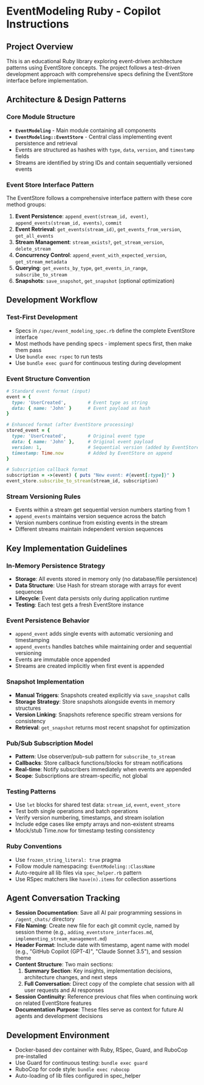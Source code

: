# EventModeling Ruby - Copilot Instructions

## Project Overview
This is an educational Ruby library exploring event-driven architecture patterns using EventStore concepts. The project follows a test-driven development approach with comprehensive specs defining the EventStore interface before implementation.

## Architecture & Design Patterns

### Core Module Structure
- **`EventModeling`** - Main module containing all components
- **`EventModeling::EventStore`** - Central class implementing event persistence and retrieval
- Events are structured as hashes with `type`, `data`, `version`, and `timestamp` fields
- Streams are identified by string IDs and contain sequentially versioned events

### Event Store Interface Pattern
The EventStore follows a comprehensive interface pattern with these core method groups:
1. **Event Persistence**: `append_event(stream_id, event)`, `append_events(stream_id, events)`, `commit`
2. **Event Retrieval**: `get_events(stream_id)`, `get_events_from_version`, `get_all_events`
3. **Stream Management**: `stream_exists?`, `get_stream_version`, `delete_stream`
4. **Concurrency Control**: `append_event_with_expected_version`, `get_stream_metadata`
5. **Querying**: `get_events_by_type`, `get_events_in_range`, `subscribe_to_stream`
6. **Snapshots**: `save_snapshot`, `get_snapshot` (optional optimization)

## Development Workflow

### Test-First Development
- Specs in `/spec/event_modeling_spec.rb` define the complete EventStore interface
- Most methods have pending specs - implement specs first, then make them pass
- Use `bundle exec rspec` to run tests
- Use `bundle exec guard` for continuous testing during development

### Event Structure Convention
```ruby
# Standard event format (input)
event = {
  type: 'UserCreated',        # Event type as string
  data: { name: 'John' }      # Event payload as hash
}

# Enhanced format (after EventStore processing)
stored_event = {
  type: 'UserCreated',        # Original event type
  data: { name: 'John' },     # Original event payload
  version: 1,                 # Sequential version (added by EventStore)
  timestamp: Time.now         # Added by EventStore on append
}

# Subscription callback format
subscription = ->(event) { puts "New event: #{event[:type]}" }
event_store.subscribe_to_stream(stream_id, subscription)
```

### Stream Versioning Rules
- Events within a stream get sequential version numbers starting from 1
- `append_events` maintains version sequence across the batch
- Version numbers continue from existing events in the stream
- Different streams maintain independent version sequences

## Key Implementation Guidelines

### In-Memory Persistence Strategy
- **Storage**: All events stored in memory only (no database/file persistence)
- **Data Structure**: Use Hash for stream storage with arrays for event sequences
- **Lifecycle**: Event data persists only during application runtime
- **Testing**: Each test gets a fresh EventStore instance

### Event Persistence Behavior
- `append_event` adds single events with automatic versioning and timestamping
- `append_events` handles batches while maintaining order and sequential versioning
- Events are immutable once appended
- Streams are created implicitly when first event is appended

### Snapshot Implementation
- **Manual Triggers**: Snapshots created explicitly via `save_snapshot` calls
- **Storage Strategy**: Store snapshots alongside events in memory structures
- **Version Linking**: Snapshots reference specific stream versions for consistency
- **Retrieval**: `get_snapshot` returns most recent snapshot for optimization

### Pub/Sub Subscription Model
- **Pattern**: Use observer/pub-sub pattern for `subscribe_to_stream`
- **Callbacks**: Store callback functions/blocks for stream notifications
- **Real-time**: Notify subscribers immediately when events are appended
- **Scope**: Subscriptions are stream-specific, not global

### Testing Patterns
- Use `let` blocks for shared test data: `stream_id`, `event`, `event_store`
- Test both single operations and batch operations
- Verify version numbering, timestamps, and stream isolation
- Include edge cases like empty arrays and non-existent streams
- Mock/stub Time.now for timestamp testing consistency

### Ruby Conventions
- Use `frozen_string_literal: true` pragma
- Follow module namespacing: `EventModeling::ClassName`
- Auto-require all lib files via `spec_helper.rb` pattern
- Use RSpec matchers like `have(n).items` for collection assertions

## Agent Conversation Tracking
- **Session Documentation**: Save all AI pair programming sessions in `/agent_chats/` directory
- **File Naming**: Create new file for each git commit cycle, named by session theme (e.g., `adding_eventstore_interfaces.md`, `implementing_stream_management.md`)
- **Header Format**: Include date with timestamp, agent name with model (e.g., "GitHub Copilot (GPT-4)", "Claude Sonnet 3.5"), and session theme
- **Content Structure**: Two main sections:
  1. **Summary Section**: Key insights, implementation decisions, architecture changes, and next steps
  2. **Full Conversation**: Direct copy of the complete chat session with all user requests and AI responses
- **Session Continuity**: Reference previous chat files when continuing work on related EventStore features
- **Documentation Purpose**: These files serve as context for future AI agents and development decisions

## Development Environment
- Docker-based dev container with Ruby, RSpec, Guard, and RuboCop pre-installed
- Use Guard for continuous testing: `bundle exec guard`
- RuboCop for code style: `bundle exec rubocop`
- Auto-loading of lib files configured in spec_helper
